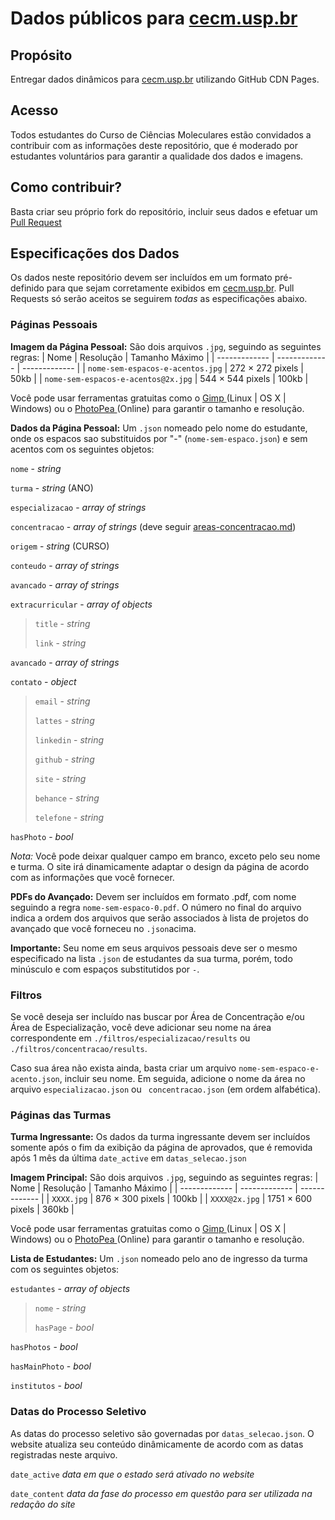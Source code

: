 # Dados públicos para [cecm.usp.br](http://www.cecm.usp.br)

## Propósito
Entregar dados dinâmicos para [cecm.usp.br](http://www.cecm.usp.br) utilizando GitHub CDN Pages.

## Acesso
Todos estudantes do Curso de Ciências Moleculares estão convidados a contribuir com as informações deste repositório, que é moderado por estudantes voluntários para garantir a qualidade dos dados e imagens.

## Como contribuir?
Basta criar seu próprio fork do repositório, incluir seus dados e efetuar um [Pull Request](https://docs.github.com/en/github/collaborating-with-pull-requests/proposing-changes-to-your-work-with-pull-requests/creating-a-pull-request-from-a-fork)

## Especificações dos Dados
Os dados neste repositório devem ser incluídos em um formato pré-definido para que sejam corretamente exibidos em [cecm.usp.br](http://www.cecm.usp.br). Pull Requests só serão aceitos se seguirem _todas_ as especificações abaixo.

### Páginas Pessoais

**Imagem da Página Pessoal:** São dois arquivos `.jpg`, seguindo as seguintes regras:
| Nome  | Resolução | Tamanho Máximo |
| -------------  | ------------- | ------------- |
| `nome-sem-espacos-e-acentos.jpg` | 272 × 272 pixels | 50kb |
| `nome-sem-espacos-e-acentos@2x.jpg` | 544 × 544 pixels  | 100kb |

Você pode usar ferramentas gratuitas como o [Gimp ](https://www.gimp.org/) (Linux | OS X | Windows) ou o [PhotoPea ](https://www.photopea.com/) (Online) para garantir o tamanho e resolução.

**Dados da Página Pessoal:**  Um `.json` nomeado pelo nome do estudante, onde os espacos sao substituidos por "-" (`nome-sem-espaco.json`) e sem acentos com os seguintes objetos:

`nome` - _string_

`turma` - _string_ (ANO)

`especializacao` - _array of strings_

`concentracao` - _array of strings_ (deve seguir [areas-concentracao.md](/areas-concentracao.md))

`origem` - _string_ (CURSO)

`conteudo` - _array of strings_

`avancado` - _array of strings_

`extracurricular` - _array of objects_

> `title` - _string_ 
> 
> `link` - _string_ 

`avancado` - _array of strings_

`contato` - _object_

> `email` - _string_ 
> 
> `lattes` - _string_ 
> 
> `linkedin` - _string_ 
> 
> `github` - _string_ 
> 
> `site` - _string_ 
> 
> `behance` - _string_ 
> 
> `telefone` - _string_ 

`hasPhoto` - _bool_

*Nota:* Você pode deixar qualquer campo em branco, exceto pelo seu nome e turma. O site irá dinamicamente adaptar o design da página de acordo com as informações que você fornecer.

**PDFs do Avançado:** Devem ser incluídos em formato .pdf, com nome seguindo a regra `nome-sem-espaco-0.pdf`. O número no final do arquivo indica a ordem dos arquivos que serão associados à lista de projetos do avançado que você forneceu no `.json`acima.

**Importante:** Seu nome em seus arquivos pessoais deve ser o mesmo especificado na lista `.json` de estudantes da sua turma, porém, todo minúsculo e com espaços substitutidos por `-`.

### Filtros
Se você deseja ser incluído nas buscar por Área de Concentração e/ou Área de Especialização, você deve adicionar seu nome na área correspondente em `./filtros/especializacao/results` ou `./filtros/concentracao/results`.

Caso sua área não exista ainda, basta criar um arquivo `nome-sem-espaco-e-acento.json`, incluir seu nome. Em seguida, adicione o nome da área no arquivo `especializacao.json` ou ` concentracao.json` (em ordem alfabética).

### Páginas das Turmas
**Turma Ingressante:** Os dados da turma ingressante devem ser incluídos somente após o fim da exibição da página de aprovados, que é removida após 1 mês da última `date_active` em `datas_selecao.json`

**Imagem Principal:** São dois arquivos `.jpg`, seguindo as seguintes regras:
| Nome  | Resolução | Tamanho Máximo |
| -------------  | ------------- | ------------- |
| `XXXX.jpg` | 876 × 300 pixels | 100kb |
| `XXXX@2x.jpg` | 1751 × 600 pixels  | 360kb |

Você pode usar ferramentas gratuitas como o [Gimp ](https://www.gimp.org/) (Linux | OS X | Windows) ou o [PhotoPea ](https://www.photopea.com/) (Online) para garantir o tamanho e resolução.
 
**Lista de Estudantes:** Um `.json` nomeado pelo ano de ingresso da turma com os seguintes objetos:

`estudantes` - _array of objects_

> `nome` - _string_
> 
> `hasPage` - _bool_

`hasPhotos` - _bool_

`hasMainPhoto` - _bool_

`institutos` - _bool_

### Datas do Processo Seletivo
As datas do processo seletivo são governadas por `datas_selecao.json`. O website atualiza seu conteúdo dinâmicamente de acordo com as datas registradas neste arquivo.

`date_active` _data em que o estado será ativado no website_

`date_content` _data da fase do processo em questão para ser utilizada na redação do site_
